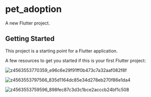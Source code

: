 # pet_adoption

A new Flutter project.

## Getting Started

This project is a starting point for a Flutter application.

A few resources to get you started if this is your first Flutter project:

![z4563553770359_e96c6e29f91ff0b473c7a32aaf082f8f](https://github.com/ChiAnh2409/GiuaKyAS/assets/118975118/882fddf8-409b-44cc-aa02-b52833365f01)

![z4563553797566_835d1164dc85e34d278eb270f86e1da4](https://github.com/ChiAnh2409/GiuaKyAS/assets/118975118/c5de3bcc-9438-4912-93d9-671e44b877cc)

![z4563553759596_898fec87c3d3c1bce2acccb24bf1c508](https://github.com/ChiAnh2409/GiuaKyAS/assets/118975118/c2100c4c-5def-45b5-8294-9b226f3b84be)
